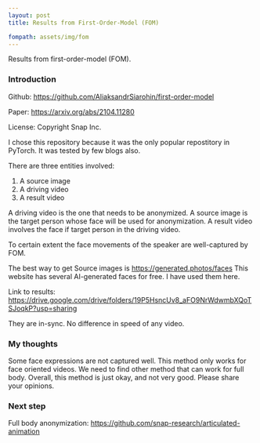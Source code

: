 ```yaml
---
layout: post
title: Results from First-Order-Model (FOM)

fompath: assets/img/fom
---
```


Results from first-order-model (FOM). 

### Introduction

Github: https://github.com/AliaksandrSiarohin/first-order-model

Paper: https://arxiv.org/abs/2104.11280

License: Copyright Snap Inc. 


I chose this repository because it was the only popular repostitory in PyTorch. It was tested by few blogs also. 

There are three entities involved:
1. A source image
2. A driving video
3. A result video

A driving video is the one that needs to be anonymized. A source image is the target person whose face will be used for anonymization. A result video involves the face if target person in the driving video. 

To certain extent the face movements of the speaker are well-captured by FOM. 

The best way to get Source images is https://generated.photos/faces
This website has several AI-generated faces for free. I have used them here. 

Link to results: https://drive.google.com/drive/folders/19P5HsncUv8_aFO9NrWdwmbXQoTSJoqkP?usp=sharing

They are in-sync. No difference in speed of any video. 

### My thoughts

Some face expressions are not captured well. This method only works for face oriented videos. We need to find other method that can work for full body. Overall, this method is just okay, and not very good. Please share your opinions. 

### Next step

Full body anonymization: https://github.com/snap-research/articulated-animation